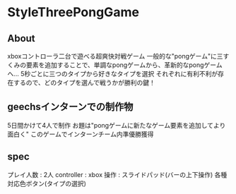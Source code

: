 # StyleThreePongGame
## About
xboxコントローラ二台で遊べる超爽快対戦ゲーム
一般的な"pongゲーム"に三すくみの要素を追加することで、単調なpongゲームから、革新的なpongゲームへ...
5秒ごとに三つのタイプから好きなタイプを選択
それぞれに有利不利が存在するので、どのタイプを選んで戦うかが勝利の鍵！

## geechsインターンでの制作物
5日間かけて4人で制作
お題は"pongゲームに新たなゲーム要素を追加してより面白く"
このゲームでインターンチーム内準優勝獲得

## spec
プレイ人数 : 
2人
controller : 
xbox
操作 : 
スライドパッド(バーの上下操作)
各種対応色ボタン(タイプの選択)
